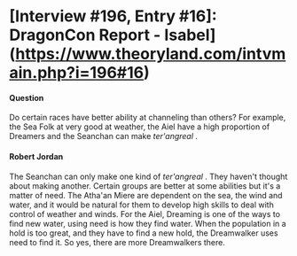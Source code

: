 # [Interview #196, Entry #16]: DragonCon Report - Isabel](https://www.theoryland.com/intvmain.php?i=196#16)

#### Question

Do certain races have better ability at channeling than others? For example, the Sea Folk at very good at weather, the Aiel have a high proportion of Dreamers and the Seanchan can make
*ter'angreal*
.

#### Robert Jordan

The Seanchan can only make one kind of
*ter'angreal*
. They haven't thought about making another. Certain groups are better at some abilities but it's a matter of need. The Atha'an Miere are dependent on the sea, the wind and water, and it would be natural for them to develop high skills to deal with control of weather and winds. For the Aiel, Dreaming is one of the ways to find new water, using need is how they find water. When the population in a hold is too great, and they have to find a new hold, the Dreamwalker uses need to find it. So yes, there are more Dreamwalkers there.

